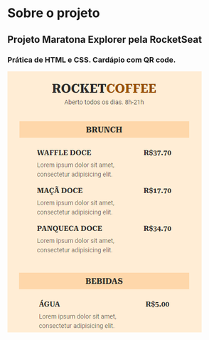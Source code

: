 # Sobre o projeto

## Projeto Maratona Explorer pela RocketSeat

### Prática de HTML e CSS. Cardápio com QR code.

![cardapio](https://github.com/AleehSophia/maratona-rocketseat/blob/main/assets/cardapio.png?raw=true)
